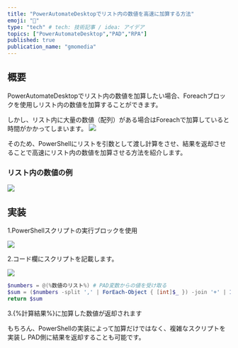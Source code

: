 ```yaml
---
title: "PowerAutomateDesktopでリスト内の数値を高速に加算する方法"
emoji: "📝"
type: "tech" # tech: 技術記事 / idea: アイデア
topics: ["PowerAutomateDesktop","PAD","RPA"]
published: true
publication_name: "gmomedia"
---
```


## 概要 
PowerAutomateDesktopでリスト内の数値を加算したい場合、Foreachブロックを使用しリスト内の数値を加算することができます。

しかし、リスト内に大量の数値（配列）がある場合はForeachで加算していると時間がかかってしまいます。
![](https://storage.googleapis.com/zenn-user-upload/50dffda20a71-20230919.png)

そのため、PowerShellにリストを引数として渡し計算をさせ、結果を返却させることで高速にリスト内の数値を加算させる方法を紹介します。

### リスト内の数値の例

![](https://storage.googleapis.com/zenn-user-upload/8bf31b4a6c7d-20230919.png)


## 実装

1.PowerShellスクリプトの実行ブロックを使用

![](https://storage.googleapis.com/zenn-user-upload/047c039e21c8-20230919.png)

2.コード欄にスクリプトを記載します。

![](https://storage.googleapis.com/zenn-user-upload/2784632d1fa2-20230919.png)


```powershell
$numbers = @(%数値のリスト%) # PAD変数からの値を受け取る
$sum = ($numbers -split ',' | ForEach-Object { [int]$_ }) -join '+' | Invoke-Expression
return $sum
```

3.{%計算結果%}に加算した数値が返却されます

もちろん、PowerShellの実装によって加算だけではなく、複雑なスクリプトを実装し
PAD側に結果を返却することも可能です。